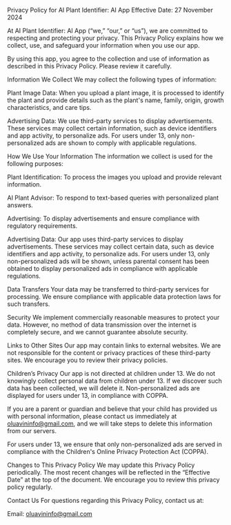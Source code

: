 Privacy Policy for AI Plant Identifier: AI App
Effective Date: 27 November 2024

At AI Plant Identifier: AI App (“we,” “our,” or “us”), we are committed to respecting and protecting your privacy. This Privacy Policy explains how we collect, use, and safeguard your information when you use our app.

By using this app, you agree to the collection and use of information as described in this Privacy Policy. Please review it carefully.

Information We Collect
We may collect the following types of information:

Plant Image Data:
When you upload a plant image, it is processed to identify the plant and provide details such as the plant's name, family, origin, growth characteristics, and care tips.

Advertising Data:
We use third-party services to display advertisements. These services may collect certain information, such as device identifiers and app activity, to personalize ads. For users under 13, only non-personalized ads are shown to comply with applicable regulations.

How We Use Your Information
The information we collect is used for the following purposes:

Plant Identification:
To process the images you upload and provide relevant information.

AI Plant Advisor:
To respond to text-based queries with personalized plant answers.

Advertising:
To display advertisements and ensure compliance with regulatory requirements.

Advertising Data:
Our app uses third-party services to display advertisements. These services may collect certain data, such as device identifiers and app activity, to personalize ads. For users under 13, only non-personalized ads will be shown, unless parental consent has been obtained to display personalized ads in compliance with applicable regulations.

Data Transfers
Your data may be transferred to third-party services for processing. We ensure compliance with applicable data protection laws for such transfers.

Security
We implement commercially reasonable measures to protect your data. However, no method of data transmission over the internet is completely secure, and we cannot guarantee absolute security.

Links to Other Sites
Our app may contain links to external websites. We are not responsible for the content or privacy practices of these third-party sites. We encourage you to review their privacy policies.

Children’s Privacy
Our app is not directed at children under 13. We do not knowingly collect personal data from children under 13. If we discover such data has been collected, we will delete it. Non-personalized ads are displayed for users under 13, in compliance with COPPA.

If you are a parent or guardian and believe that your child has provided us with personal information, please contact us immediately at oluavininfo@gmail.com, and we will take steps to delete this information from our servers.

For users under 13, we ensure that only non-personalized ads are served in compliance with the Children's Online Privacy Protection Act (COPPA).

Changes to This Privacy Policy
We may update this Privacy Policy periodically. The most recent changes will be reflected in the “Effective Date” at the top of the document. We encourage you to review this privacy policy regularly.

Contact Us
For questions regarding this Privacy Policy, contact us at:

Email: oluavininfo@gmail.com


